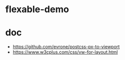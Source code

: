 # flexable-demo

# doc
- https://github.com/evrone/postcss-px-to-viewport
- https://www.w3cplus.com/css/vw-for-layout.html
